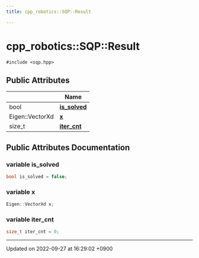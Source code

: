 ```yaml
---
title: cpp_robotics::SQP::Result

---
```


# cpp_robotics::SQP::Result






`#include <sqp.hpp>`

## Public Attributes

|                | Name           |
| -------------- | -------------- |
| bool | **[is_solved](/cpp_robotics/doxybook/Classes/structcpp__robotics_1_1SQP_1_1Result/#variable-is-solved)**  |
| Eigen::VectorXd | **[x](/cpp_robotics/doxybook/Classes/structcpp__robotics_1_1SQP_1_1Result/#variable-x)**  |
| size_t | **[iter_cnt](/cpp_robotics/doxybook/Classes/structcpp__robotics_1_1SQP_1_1Result/#variable-iter-cnt)**  |

## Public Attributes Documentation

### variable is_solved

```cpp
bool is_solved = false;
```


### variable x

```cpp
Eigen::VectorXd x;
```


### variable iter_cnt

```cpp
size_t iter_cnt = 0;
```


-------------------------------

Updated on 2022-09-27 at 16:29:02 +0900